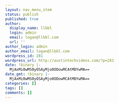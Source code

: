 ```yaml
---
layout: nav_menu_item
status: publish
published: true
author:
  display_name: llbbl
  login: admin
  email: logan@llbbl.com
  url: ''
author_login: admin
author_email: logan@llbbl.com
wordpress_id: 281
wordpress_url: http://austintechvideos.com/?p=281
date: !binary |-
  MjAxMi0wMS0yOSAyMjo0ODowMCAtMDYwMA==
date_gmt: !binary |-
  MjAxMi0wMS0yOSAyMjo0ODowMCAtMDYwMA==
categories: []
tags: []
comments: []
---
```



